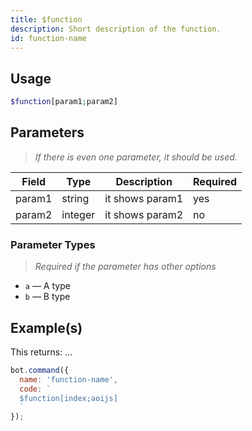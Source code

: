 ```yaml
---
title: $function
description: Short description of the function.
id: function-name
---
```


## Usage

```php
$function[param1;param2]
```

## Parameters 

> *If there is even one parameter, it should be used.*

| Field  | Type    | Description     | Required |
|--------|---------|-----------------|----------|
| param1 | string  | it shows param1 | yes      |
| param2 | integer | it shows param2 | no       |

### Parameter Types
> *Required if the parameter has other options*

* `a` — A type
* `b` — B type

## Example(s)

This returns: ...

```javascript
bot.command({
  name: 'function-name',
  code: `
  $function[index;aoijs]
  `
});
```